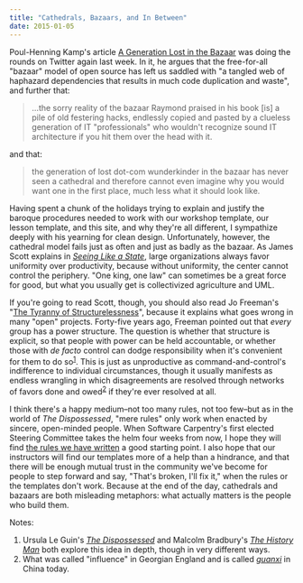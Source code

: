 ```yaml
---
title: "Cathedrals, Bazaars, and In Between"
date: 2015-01-05
---
```

<p>
  Poul-Henning Kamp's article <a href="https://queue.acm.org/detail.cfm?id=2349257">A Generation Lost in the Bazaar</a>
  was doing the rounds on Twitter again last week.
  In it,
  he argues that the free-for-all "bazaar" model of open source
  has left us saddled with "a tangled web of haphazard dependencies that results in much code duplication and waste",
  and further that:
</p>
<blockquote>
   …the sorry reality of the bazaar Raymond praised in his book [is] a pile of old festering hacks,
   endlessly copied and pasted by a clueless generation of IT "professionals"
   who wouldn't recognize sound IT architecture if you hit them over the head with it.
</blockquote>
<p>
  and that:
</p>
<blockquote>
  the generation of lost dot-com wunderkinder in the bazaar has never seen a cathedral
  and therefore cannot even imagine why you would want one in the first place,
  much less what it should look like.
</blockquote>
<p>
  Having spent a chunk of the holidays trying to explain and justify
  the baroque procedures needed to work with
  our workshop template,
  our lesson template,
  and this site,
  and why they're all different,
  I sympathize deeply with his yearning for clean design.
  Unfortunately, however, the cathedral model fails just as often and just as badly as the bazaar.
  As James Scott explains in <a href="http://www.amazon.com/Seeing-like-State-Certain-Condition/dp/0300078153/"><em>Seeing Like a State</em></a>,
  large organizations always favor uniformity over productivity,
  because without uniformity,
  the center cannot control the periphery.
  "One king, one law" can sometimes be a great force for good,
  but what you usually get is collectivized agriculture and UML.
</p>
<p>
  If you're going to read Scott,
  though,
  you should also read Jo Freeman's "<a href="http://www.jofreeman.com/joreen/tyranny.htm">The Tyranny of Structurelessness</a>",
  because it explains what goes wrong in many "open" projects.
  Forty-five years ago,
  Freeman pointed out that <em>every</em> group has a power structure.
  The question is whether that structure is explicit,
  so that people with power can be held accountable,
  or whether those with <em>de facto</em> control can dodge responsibility
  when it's convenient for them to do so<sup><a href="#1">1</a></sup>.
  This is just as unproductive as command-and-control's indifference to individual circumstances,
  though it usually manifests as endless wrangling
  in which disagreements are resolved through networks of favors done and owed<sup><a href="#2">2</a></sup>
  if they're ever resolved at all.
</p>
<p>
  I think there's a happy medium–not too many rules, not too few–but
  as in the world of <em>The Dispossessed</em>,
  "mere rules" only work when enacted by sincere, open-minded people.
  When Software Carpentry's first elected Steering Committee takes the helm four weeks from now,
  I hope they will find
  <a href="https://software-carpentry.org/scf/index.html">the rules we have written</a>
  a good starting point.
  I also hope that our instructors will find
  our templates
  more of a help than a hindrance,
  and that there will be enough mutual trust in the community we've become
  for people to step forward and say, "That's broken, I'll fix it,"
  when the rules or the templates don't work.
  Because at the end of the day,
  cathedrals and bazaars are both misleading metaphors:
  what actually matters is the people who build them.
</p>
<p>Notes:</p>
<ol>
  <li id="1">
    Ursula Le Guin's <a href="http://www.amazon.com/Dispossessed-Ursula-K-Guin/dp/0061054887/"><em>The Dispossessed</em></a>
    and Malcolm Bradbury's <a href="http://www.amazon.com/History-Man-Malcolm-Bradbury/dp/0140076301/"><em>The History Man</em></a>
    both explore this idea in depth,
    though in very different ways.
  </li>
  <li id="2">
    What was called "influence" in Georgian England
    and is called <a href="https://en.wikipedia.org/wiki/Guanxi"><em>guanxi</em></a> in China today.
  </li>
</ol>
